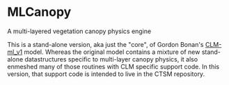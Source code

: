 # MLCanopy
A multi-layered vegetation canopy physics engine

This is a stand-alone version, aka just the "core", of Gordon Bonan's [CLM-ml_v1](https://github.com/gbonan/CLM-ml_v1/tree/main) model. Whereas the original model contains a mixture of new stand-alone datastructures specific to multi-layer canopy physics, it also enmeshed many of those routines with CLM specific support code. In this version, that support code is intended to live in the CTSM repository.



